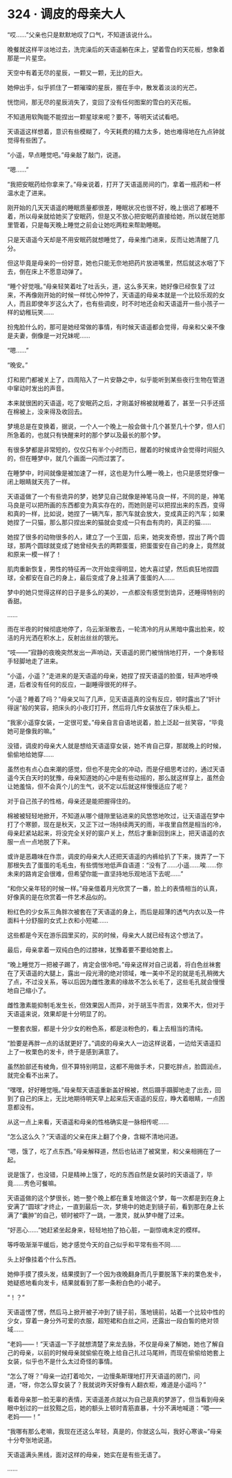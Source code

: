 # 324 · 调皮的母亲大人

“哎……”父亲也只是默默地叹了口气，不知道该说什么。

晚餐就这样平淡地过去，洗完澡后的天语遥躺在床上，望着雪白的天花板，想象着那是一片星空。

天空中有着无尽的星辰，一颗又一颗，无比的巨大。

她伸出手，似乎抓住了一颗璀璨的星辰，握在手中，散发着淡淡的光芒。

恍惚间，那无尽的星辰消失了，变回了没有任何图案的雪白的天花板。

不知道用软陶能不能捏出一颗星球来呢？要不，等明天试试看吧。

天语遥这样想着，意识有些模糊了，今天耗费的精力太多，她也难得地在九点钟就觉得有些困了。

“小遥，早点睡觉吧。”母亲敲了敲门，说道。

“嗯……”

“我把安眠药给你拿来了。”母亲说着，打开了天语遥房间的门，拿着一瓶药和一杯温水走了进来。

刚开始的几天天语遥的睡眠质量都很差，睡眠状况也很不好，晚上很迟了都睡不着，所以母亲就给她买了安眠药，但是又不放心把安眠药直接给她，所以就在她那里管着，只是每天晚上睡觉之前会让她吃两粒来帮助睡眠。

只是天语遥今天却是不用安眠药就想睡觉了，母亲推门进来，反而让她清醒了几分。

但这毕竟是母亲的一份好意，她也只能无奈地把药片放进嘴里，然后就这水咽了下去，倒在床上不愿意动弹了。

“睡个好觉哦。”母亲轻笑着吐了吐舌头，道，这么多天来，她好像已经恢复了过来，不再像刚开始的时候一样忧心忡忡了，天语遥的母亲本就是一个比较乐观的女人，而且即使年岁这么大了，也有些调皮，时不时地还会和天语遥开一些小孩子一样的幼稚玩笑……

扮鬼脸什么的，那可是她经常做的事情，有时候天语遥都会觉得，母亲和父亲不像是夫妻，倒像是一对兄妹呢……

“嗯……”

“晚安。”

灯和房门都被关上了，四周陷入了一片安静之中，似乎能听到某些夜行生物在管道中窜动时发出的声音。

本来就很困的天语遥，吃了安眠药之后，才刚盖好棉被就睡着了，甚至一只手还搭在棉被上，没来得及收回去。

梦境总是在变换着，据说，一个人一个晚上一般会做十几个甚至几十个梦，但人们所急着的，也就只有快醒来时的那个梦以及最长的那个梦。

有很多梦都是非常短的，仅仅只有半个小时而已，醒着的时候或许会觉得时间挺久的，但在睡梦中，就几个画面一闪而过罢了。

在睡梦中，时间就像是被加速了一样，这也是为什么睡一晚上，也只是感觉好像一闭上眼睛就天亮了一样。

天语遥做了一个有些诡异的梦，她梦见自己就像是神笔马良一样，不同的是，神笔马良是可以把所画的东西都变为真实存在的，而她则是可以把捏出来的东西，变得和真的一样，比如说，她捏了一辆汽车，那汽车就会放大，变成真正的汽车；如果她捏了一只猫，那么那只捏出来的猫就会变成一只有血有肉的，真正的猫……

她捏了很多的动物很多的人，建立了一个王国，后来，她突发奇想，捏出了两个圆球，那两个圆球就变成了她曾经失去的两颗蛋蛋，把蛋蛋安在自己的身上，竟然就和原来一模一样了！

肌肉重新恢复，男性的特征再一次开始变得明显，她大喜过望，然后疯狂地捏圆球，全都安在自己的身上，最后变成了身上挂满了蛋蛋的人……

梦中的她只觉得这样的日子是多么的美妙，一点都没有感觉到诡异，还睡得特别的香甜。

……

雨在半夜的时候彻底地停了，乌云渐渐散去，一轮清冷的月从黑暗中露出脸来，皎洁的月光洒在积水上，反射出丝丝的银光。

“吱——”寂静的夜晚突然发出一声响动，天语遥的房门被悄悄地打开，一个身影轻手轻脚地走了进来。

“小遥，小遥？”走进来的是天语遥的母亲，她捏了捏天语遥的脸蛋，轻声地呼唤道，后者没有任何的反应，一副睡得很死的样子。

“小遥？睡着了吗？”母亲又叫了几声，见天语遥真的没有反应，顿时露出了“奸计得逞”般的笑容，把床头的小夜灯打开，然后将几件女装放在了床头柜上。

“我家小遥穿女装，一定很可爱。”母亲自言自语地说着，脸上泛起一丝笑容，“毕竟她可是像我的嘛。”

没错，调皮的母亲大人就是想给天语遥穿女装，她不肯自己穿，那就晚上的时候，偷偷地给她穿……

虽然也有点心血来潮的感觉，但也不是完全的冲动，而是仔细思考过的，通过天语遥今天白天时的犹豫，母亲知道她的心中是有些动摇的，那么就这样穿上，虽然会让她羞恼，但不会真个儿的生气，说不定以后就这样慢慢适应了呢？

对于自己孩子的性格，母亲还是能把握得住的。

棉被被轻轻地掀开，不知道从哪个缝隙里钻进来的风悠悠地吹过，让天语遥在梦中打了个寒颤，现在是秋天，又正下过一场持续两天的雨，半夜里自然是相当的冷，母亲赶紧站起来，将没完全关好的窗户关上，然后才重新回到床上，把天语遥的衣服一点一点地脱了下来。

或许是恶趣味在作祟，调皮的母亲大人还把天语遥的内裤给扒了下来，拨弄了一下那根失去了蛋蛋的毛毛虫，有些惆怅地低声自语道：“没有了……小遥……唉……你未来的路肯定会很难，但希望你能一直坚持地乐观地活下去呢……”

“和你父亲年轻的时候一样。”母亲借着月光欣赏了一番，脸上的表情相当的认真，好像真的是在欣赏着一件艺术品似的。

粉红色的少女系三角胖次被套在了天语遥的身上，而后是超薄的透气内衣以及一件面料十分舒服的女式上衣和小短裙……

这些都是今天在游乐园里买的，买的时候，母亲大人就已经有这个想法了。

最后，母亲拿着一双纯白色的过膝袜，犹豫着要不要给她套上。

“晚上睡觉万一把被子踢了，肯定会很冷吧。”母亲这样对自己说着，将白色丝袜套在了天语遥的大腿上，露出一段光滑的绝对领域，唯一美中不足的就是毛孔稍微大了点，不过没关系，等以后因为雌性激素的缘故不怎么长毛了，这些毛孔就会慢慢地自己缩小了。

雌性激素能抑制毛发生长，但效果因人而异，对于胡玉牛而言，效果不大，但对于天语遥来说，效果却是十分明显了的。

一整套衣服，都是十分少女的粉色系，都是淡粉色的，看上去相当的清纯。

“脸要是再胖一点的话就更好了。”调皮的母亲大人一边这样说着，一边给天语遥扣上了一枚栗色的发卡，终于是感到满意了。

虽然脸部还有棱角，但不算特别明显，这都不用做手术，只要吃胖点，脸圆润点，就完全看不出来了。

“嘿嘿，好好睡觉哦。”母亲帮天语遥重新盖好棉被，然后蹑手蹑脚地走了出去，回到了自己的床上，无比地期待明天早上起来后天语遥的反应，睁大着眼睛，一点困意都没有。

从这一点上来看，天语遥和母亲的性格确实是一脉相传呢……

“怎么这么久？”天语遥的父亲在床上翻了个身，含糊不清地问道。

“嗯，饿了，吃了点东西。”母亲解释道，然后也钻进了被窝里，和父亲相拥在了一起。

说是饿了，也没错，只是精神上饿了，吃的东西自然是女装时的天语遥了，毕竟……秀色可餐嘛。

天语遥做的这个梦很长，她一整个晚上都在重复地做这个梦，每一次都是到在身上安满了“圆球”才终止，一直到最后一次，梦境中的她走到镜子前，看到那在身上长满了“囊肿”的自己，顿时被吓了一跳，一激灵，就从梦中醒了过来。

“好恶心……”她赶紧坐起身来，轻轻地拍了拍心脏，一副惊魂未定的模样。

等呼吸渐渐平缓后，她才感觉今天的自己似乎和平常有些不同……

头上好像挂着个什么东西。

她伸手摸了摸头发，结果摸到了一个因为夜晚翻身而几乎要脱落下来的栗色发卡，她疑惑地看向发卡，结果就看到了那一条粉白色的小裙子。

“！？”

天语遥愣了愣，然后马上掀开被子冲到了镜子前，落地镜前，站着一个比较中性的少女，穿着一身分外可爱的衣服，超短裙和白丝之间，还露出一段白皙的绝对领域……

“老妈——！”天语遥一下子就想清楚了来龙去脉，不仅是母亲了解她，她也了解自己的母亲，以前的时候母亲就偷偷在晚上给自己扎过马尾辫，而现在偷偷给她套上女装，似乎也不是什么太过奇怪的事情。

“怎么了呀？”母亲一边打着哈欠，一边慢条斯理地打开天语遥的房门，问道，“呀，你怎么穿女装了？我就说昨天好像有人翻衣柜，难道是小遥吗？”

看着母亲那一脸无辜的表情，天语遥差点就以为自己是真的梦游了，但当看到母亲眼中划过的一丝狡黠之后，她的额头上顿时青筋直暴，十分不满地喊道：“喂——老妈——！”

“我哪有那么老嘛，我现在还这么年轻，真是的，你就这么叫，我好心寒诶~”母亲十分夸张地说道。

天语遥满头黑线，面对这样的母亲，她实在是有些无语了。

……
